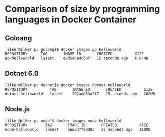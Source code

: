 # Comparison of size by programming languages in Docker Container

## Goloang
```
[ilker@ilker-pc golang]$ docker images go-helloworld
REPOSITORY      TAG       IMAGE ID       CREATED          SIZE
go-helloworld   latest    e9d5a0adcb0f   15 seconds ago   6.07MB
```

## Dotnet 6.0
```
[ilker@ilker-pc dotnet]$ docker images dotnet-helloworld
REPOSITORY          TAG       IMAGE ID       CREATED          SIZE
dotnet-helloworld   latest    207ade53a3f7   19 seconds ago   208MB
```

## Node.js
```
[ilker@ilker-pc node]$ docker images node-helloworld
REPOSITORY        TAG       IMAGE ID       CREATED          SIZE
node-helloworld   latest    56e3d7f8ed93   37 seconds ago   110MB
```
